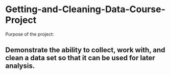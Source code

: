 # Getting-and-Cleaning-Data-Course-Project

Purpose of the project: 
## Demonstrate the ability to collect, work with, and clean a data set so that it can be used for later analysis. 
